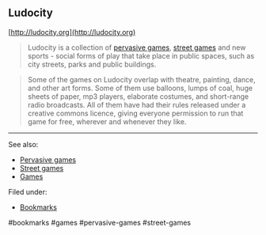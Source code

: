 ## Ludocity

[http://ludocity.org](http://ludocity.org)

> Ludocity is a collection of [pervasive games](pervasive-games.md),
> [street games](street-games.md) and new sports - social forms of play that
> take place in public spaces, such as city streets, parks and public buildings.

> Some of the games on Ludocity overlap with theatre, painting, dance, and other
> art forms. Some of them use balloons, lumps of coal, huge sheets of paper, mp3
> players, elaborate costumes, and short-range radio broadcasts. All of them
> have had their rules released under a creative commons licence, giving
> everyone permission to run that game for free, wherever and whenever they
> like.

---

See also:

- [Pervasive games](../games/pervasive-games.md)
- [Street games](../games/street-games.md)
- [Games](../notes/games.md)

Filed under:

- [Bookmarks](../bookmarks.md)

#bookmarks #games #pervasive-games #street-games

